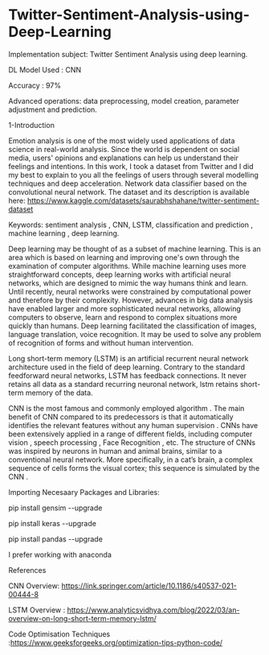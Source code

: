 # Twitter-Sentiment-Analysis-using-Deep-Learning
Implementation subject: Twitter Sentiment Analysis using deep learning.

DL Model Used : CNN

Accuracy : 97%

Advanced operations: data preprocessing, model creation, parameter adjustment and prediction.

1-Introduction

Emotion analysis is one of the most widely used applications of data science in real-world analysis. Since the world is dependent on social media, users' opinions and explanations can help us understand their feelings and intentions.
In this work, I took a dataset from Twitter and I did my best to explain to you all the feelings of users through several modelling techniques and deep acceleration.
Network data classifier based on the convolutional neural network.
The dataset  and  its description is available here: https://www.kaggle.com/datasets/saurabhshahane/twitter-sentiment-dataset

Keywords: sentiment analysis , CNN, LSTM, classification and prediction , machine learning , deep learning.

Deep learning may be thought of as a subset of machine learning. This is an area which is based on learning and improving one's own through the examination of computer algorithms. While machine learning uses more straightforward concepts, deep learning works with artificial neural networks, which are designed to mimic the way humans think and learn. Until recently, neural networks were constrained by computational power and therefore by their complexity. However, advances in big data analysis have enabled larger and more sophisticated neural networks, allowing computers to observe, learn and respond to complex situations more quickly than humans. Deep learning facilitated the classification of images, language translation, voice recognition. It may be used to solve any problem of recognition of forms and without human intervention.

Long short-term memory (LSTM) is an artificial recurrent neural network architecture used in the field of deep learning. Contrary to the standard feedforward neural networks, LSTM has feedback connections. It never retains all data as a standard recurring neuronal network, lstm retains short-term memory of the data.

CNN  is the most famous and commonly employed algorithm . The main benefit of CNN compared to its predecessors is that it automatically identifies the relevant features without any human supervision . CNNs have been extensively applied in a range of different fields, including computer vision , speech processing , Face Recognition , etc. The structure of CNNs was inspired by neurons in human and animal brains, similar to a conventional neural network. More specifically, in a cat’s brain, a complex sequence of cells forms the visual cortex; this sequence is simulated by the CNN . 

Importing Necesaary Packages and Libraries:

pip install gensim --upgrade

pip install keras --upgrade

pip install pandas --upgrade

I prefer working with anaconda 


References 

CNN Overview: https://link.springer.com/article/10.1186/s40537-021-00444-8

LSTM Overview : https://www.analyticsvidhya.com/blog/2022/03/an-overview-on-long-short-term-memory-lstm/

Code Optimisation Techniques :https://www.geeksforgeeks.org/optimization-tips-python-code/




